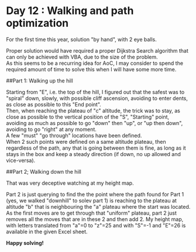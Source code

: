 # Day 12 : Walking and path optimization

For the first time this year, solution "by hand", with 2 eye balls.

Proper solution would have required a proper Dijkstra Search algorithm that can only be achieved with VBA, due to the size of the problem.<BR>
As this seems to be a recurring idea for AoC, I may consider to spend the required amount of time to solve this when I will have some more time.

##Part 1: Walking up the hill

Starting from "E", i.e. the top of the hill, I figured out that the safest was to "spiral" down, slowly, with possible cliff ascension, avoiding to enter dents, as close as possible to this "End point".<BR>
Then, when reaching the plateau of "c" altitude, the trick was to stay, as close as possible to the vertical position of the "S", "Starting" point, avoiding as much as possible to go "down" then "up", or "up then down", avoiding to go "right" at any moment.<BR>
A few "must" "go through" locations have been defined. <BR>
When 2 such points were defined on a same altitude plateau, then regardless of the path, any that is going between them is fine, as long as it stays in the box and keep a steady direction (if down, no up allowed and vice-versa).<BR>

##Part 2; Walking down the hill

That  was very deceptive watching at my height map.

Part 2 is just querying to find the the point where the path found for Part 1 (yes, we walked "downhill" to solev part 1) is reaching to the plateau at altitude "b" that is neighbouring the "a" plateau where the start was located.<BR>
As the first moves are to get through that "uniform" plateau, part 2 just removes all the moves that are in these 2 and then add 2.
My height map, with letters translated from "a"=0 to "z"=25 and with "S"=-1 and "E"=26 is available in the given Excel sheet.

**Happy solving!**
